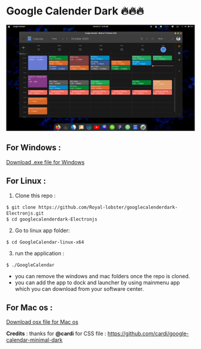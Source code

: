 # Google Calender Dark 🔥🔥🔥
<center>
<img src = "./Resources/google-calender.png">
</center>
<!-- Add icon library -->
<link rel="stylesheet" href="https://cdnjs.cloudflare.com/ajax/libs/font-awesome/4.7.0/css/font-awesome.min.css">

## For Windows :
<a href="https://github.com/Royal-lobster/googlecalenderdark-Electronjs-/raw/master/Google%20Calender-win32-x64/Google%20Calender.exe"> Download .exe file for Windows</a>

## For Linux :
1. Clone this repo :
```
$ git clone https://github.com/Royal-lobster/googlecalenderdark-Electronjs.git
$ cd googlecalenderdark-Electronjs
```
2. Go to linux app folder:
```
$ cd GoogleCalendar-linux-x64
```
3. run the application :
```
$ ./GoogleCalendar
```
* you can remove the windows and mac folders once the repo is cloned.
* you can add the app to dock and launcher by using mainmenu app which you can download from your software center.

## For Mac os :
<a href="https://github.com/Royal-lobster/googlecalenderdark-Electronjs/raw/master/Google%20Calender-mac-x64/Google%20Calender.app/Contents/MacOS/Google%20Calender"> Download osx file for Mac os</a>

**Credits** : thanks for **@cardi** for CSS file : https://github.com/cardi/google-calendar-minimal-dark
